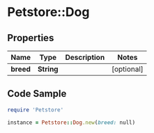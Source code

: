 # Petstore::Dog

## Properties
Name | Type | Description | Notes
------------ | ------------- | ------------- | -------------
**breed** | **String** |  | [optional] 

## Code Sample

```ruby
require 'Petstore'

instance = Petstore::Dog.new(breed: null)
```



